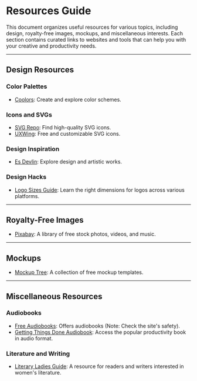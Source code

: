 # Resources Guide

This document organizes useful resources for various topics, including design, royalty-free images, mockups, and miscellaneous interests. Each section contains curated links to websites and tools that can help you with your creative and productivity needs.

---

## Design Resources

### Color Palettes
- [Coolors](https://coolors.co/): Create and explore color schemes.

### Icons and SVGs
- [SVG Repo](https://www.svgrepo.com/): Find high-quality SVG icons.
- [UXWing](https://uxwing.com/): Free and customizable SVG icons.

### Design Inspiration
- [Es Devlin](https://esdevlin.com/): Explore design and artistic works.

### Design Hacks
- [Logo Sizes Guide](https://looka.com/blog/logo-size-guidelines/): Learn the right dimensions for logos across various platforms.

---

## Royalty-Free Images
- [Pixabay](https://pixabay.com/): A library of free stock photos, videos, and music.

---

## Mockups
- [Mockup Tree](https://mockuptree.com/free/category/jar-mockup/): A collection of free mockup templates.

---

## Miscellaneous Resources

### Audiobooks
- [Free Audiobooks](https://galaxyaudiobook.com/): Offers audiobooks (Note: Check the site's safety).
- [Getting Things Done Audiobook](https://galaxyaudiobook.com/getting-things-done_audio0001_221101/): Access the popular productivity book in audio format.

### Literature and Writing
- [Literary Ladies Guide](https://www.literaryladiesguide.com/): A resource for readers and writers interested in women's literature.




